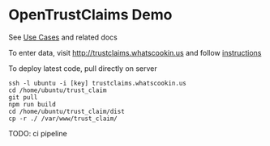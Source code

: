 # OpenTrustClaims Demo

See [Use Cases](https://docs.google.com/document/d/1iWRypT4aHS67MJhuCZj7e5gzcCr3HuKG0lO0g045ueY/edit) and related docs

To enter data, visit http://trustclaims.whatscookin.us and follow [instructions](https://docs.google.com/document/d/1M9G0CRnKdtkvQ_P4uqRZZELGXHMKnQxPGaln7HNuFfA)

To deploy latest code, pull directly on server

```
ssh -l ubuntu -i [key] trustclaims.whatscookin.us
cd /home/ubuntu/trust_claim
git pull
npm run build
cd /home/ubuntu/trust_claim/dist
cp -r ./ /var/www/trust_claim/
```
TODO: ci pipeline
